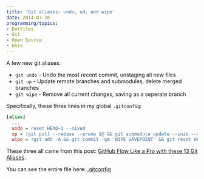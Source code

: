 ```yaml
---
title: 'Git aliases: undo, ud, and wipe'
date: 2014-07-28
programming/topics:
- Dotfiles
- Git
- Open Source
- Unix
---
```

A few new git aliases:


* `git undo` - Undo the most recent commit, unstaging all new files
* `git up` - Update remote branches and submodules, delete merged branches
* `git wipe` - Remove all current changes, saving as a seperate branch


<!--more-->

Specifically, these three lines in my global `.gitconfig`:

```ini
[alias]
  ...
  undo = reset HEAD~1 --mixed
  up = !git pull --rebase --prune $@ && git submodule update --init --recursive
  wipe = !git add -A && git commit -qm 'WIPE SAVEPOINT' && git reset HEAD~1 --hard
```

These three all came from this post: <a href="http://haacked.com/archive/2014/07/28/github-flow-aliases/">GitHub Flow Like a Pro with these 13 Git Aliases</a>.

You can see the entire file here: <a href="https://github.com/jpverkamp/dotfiles/blob/master/gitconfig">.gitconfig</a>
